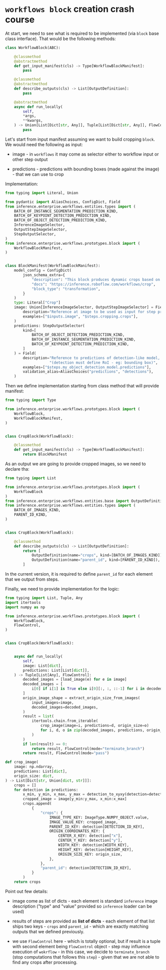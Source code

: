 # `workflows block` creation crash course

At start, we need to see what is required to be implemented (via `block` base class interface). That would
be the following methods:
```python
class WorkflowBlock(ABC):

    @classmethod
    @abstractmethod
    def get_input_manifest(cls) -> Type[WorkflowBlockManifest]:
        pass

    @classmethod
    @abstractmethod
    def describe_outputs(cls) -> List[OutputDefinition]:
        pass

    @abstractmethod
    async def run_locally(
        self,
        *args,
        **kwargs,
    ) -> Union[List[Dict[str, Any]], Tuple[List[Dict[str, Any]], FlowControl]]:
        pass
```

Let's start from input manifest assuming we want to build cropping `block`. We would need the following as
input:

- image - in `workflows` it may come as selector either to workflow input or other step output

- predictions - predictions with bounding boxes (made against the image) - that we can use to crop

Implementation:

```python
from typing import Literal, Union

from pydantic import AliasChoices, ConfigDict, Field
from inference.enterprise.workflows.entities.types import (
    BATCH_OF_INSTANCE_SEGMENTATION_PREDICTION_KIND,
    BATCH_OF_KEYPOINT_DETECTION_PREDICTION_KIND,
    BATCH_OF_OBJECT_DETECTION_PREDICTION_KIND,
    InferenceImageSelector,
    OutputStepImageSelector,
    StepOutputSelector,
)
from inference.enterprise.workflows.prototypes.block import (
    WorkflowBlockManifest,
)


class BlockManifest(WorkflowBlockManifest):
    model_config = ConfigDict(
        json_schema_extra={
            "description": "This block produces dynamic crops based on detections from detections-based model.",
            "docs": "https://inference.roboflow.com/workflows/crop",
            "block_type": "transformation",
        }
    )
    type: Literal["Crop"]
    image: Union[InferenceImageSelector, OutputStepImageSelector] = Field(
        description="Reference at image to be used as input for step processing",
        examples=["$inputs.image", "$steps.cropping.crops"],
    )
    predictions: StepOutputSelector(
        kind=[
            BATCH_OF_OBJECT_DETECTION_PREDICTION_KIND,
            BATCH_OF_INSTANCE_SEGMENTATION_PREDICTION_KIND,
            BATCH_OF_KEYPOINT_DETECTION_PREDICTION_KIND,
        ]
    ) = Field(
        description="Reference to predictions of detection-like model, that can be based of cropping "
                    "(detection must define RoI - eg: bounding box)",
        examples=["$steps.my_object_detection_model.predictions"],
        validation_alias=AliasChoices("predictions", "detections"),
    )
```

Then we define implementation starting from class method that will provide manifest:

```python
from typing import Type

from inference.enterprise.workflows.prototypes.block import (
    WorkflowBlock,
    WorkflowBlockManifest,
)


class CropBlock(WorkflowBlock):

    @classmethod
    def get_input_manifest(cls) -> Type[WorkflowBlockManifest]:
        return BlockManifest
```

As an output we are going to provide cropped images, so we need to declare tha:

```python
from typing import List

from inference.enterprise.workflows.prototypes.block import (
    WorkflowBlock
)
from inference.enterprise.workflows.entities.base import OutputDefinition
from inference.enterprise.workflows.entities.types import (
    BATCH_OF_IMAGES_KIND,
    PARENT_ID_KIND,
)


class CropBlock(WorkflowBlock):

    @classmethod
    def describe_outputs(cls) -> List[OutputDefinition]:
        return [
            OutputDefinition(name="crops", kind=[BATCH_OF_IMAGES_KIND]),
            OutputDefinition(name="parent_id", kind=[PARENT_ID_KIND]),
        ]
```

In the current version, it is required to define `parent_id` for each element that we output from steps.

Finally, we need to provide implementation for the logic:
```python
from typing import List, Tuple, Any
import itertools
import numpy as np

from inference.enterprise.workflows.prototypes.block import (
    WorkflowBlock,
    FlowControl,
)


class CropBlock(WorkflowBlock):


    async def run_locally(
        self,
        image: List[dict],
        predictions: List[List[dict]],
    ) -> Tuple[List[Any], FlowControl]:
        decoded_images = [load_image(e) for e in image]
        decoded_images = [
            i[0] if i[1] is True else i[0][:, :, ::-1] for i in decoded_images
        ]
        origin_image_shape = extract_origin_size_from_images(
            input_images=image,
            decoded_images=decoded_images,
        )
        result = list(
            itertools.chain.from_iterable(
                crop_image(image=i, predictions=d, origin_size=o)
                for i, d, o in zip(decoded_images, predictions, origin_image_shape)
            )
        )
        if len(result) == 0:
            return result, FlowControl(mode="terminate_branch")
        return result, FlowControl(mode="pass")

def crop_image(
    image: np.ndarray,
    predictions: List[dict],
    origin_size: dict,
) -> List[Dict[str, Union[dict, str]]]:
    crops = []
    for detection in predictions:
        x_min, y_min, x_max, y_max = detection_to_xyxy(detection=detection)
        cropped_image = image[y_min:y_max, x_min:x_max]
        crops.append(
            {
                "crops": {
                    IMAGE_TYPE_KEY: ImageType.NUMPY_OBJECT.value,
                    IMAGE_VALUE_KEY: cropped_image,
                    PARENT_ID_KEY: detection[DETECTION_ID_KEY],
                    ORIGIN_COORDINATES_KEY: {
                        CENTER_X_KEY: detection["x"],
                        CENTER_Y_KEY: detection["y"],
                        WIDTH_KEY: detection[WIDTH_KEY],
                        HEIGHT_KEY: detection[HEIGHT_KEY],
                        ORIGIN_SIZE_KEY: origin_size,
                    },
                },
                "parent_id": detection[DETECTION_ID_KEY],
            }
        )
    return crops
```

Point out few details:
- image come as list of dicts - each element is standard `inference` image description ("type" and "value" provided
so `inference` loader can be used)

- results of steps are provided as **list of dicts** - each element of that list ships two keys - `crops` 
and `parent_id` - which are exactly matching outputs that we defined previously.

- we use `FlowControl` here - which is totally optional, but if result is a tuple with second element being
`FlowControl` object - step may influence execution of `wokrflow` - in this case, we decide to `terminate_branch`
(stop computations that follows this `step`) - given that we are not able to find any crops after processing.